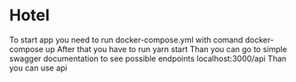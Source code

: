 # Hotel
To start app you need to run docker-compose.yml with comand docker-compose up
After that you have to run yarn start
Than you can go to simple swagger documentation to see possible endpoints localhost:3000/api
Than you can use api 